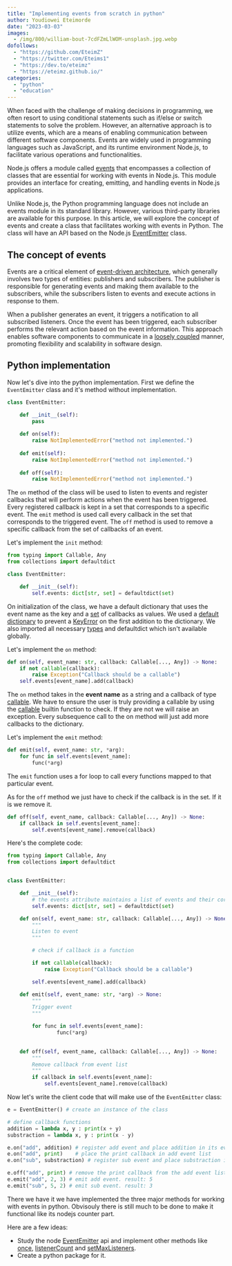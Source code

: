 ```yaml
---
title: "Implementing events from scratch in python"
author: Youdiowei Eteimorde
date: "2023-03-03"
images:
  - /img/800/william-bout-7cdFZmLlWOM-unsplash.jpg.webp
dofollows:
  - "https://github.com/EteimZ"
  - "https://twitter.com/Eteims1"
  - "https://dev.to/eteimz"
  - "https://eteimz.github.io/"
categories:
  - "python"
  - "education"
---
```


When faced with the challenge of making decisions in programming, we often resort to using conditional statements such as if/else or switch statements to solve the problem. 
However, an alternative approach is to utilize events, which are a means of enabling communication between different software components.
Events are widely used in programming languages such as JavaScript, and its runtime environment Node.js, to facilitate various operations and functionalities. 

Node.js offers a module called [events](https://nodejs.org/api/events.html) that encompasses a collection of classes that are essential for working with events in Node.js. This module provides an interface for creating, emitting, and handling events in Node.js applications.

Unlike Node.js, the Python programming language does not include an events module in its standard library. However, various third-party libraries are available for this purpose. In this article, we will explore the concept of events and create a class that facilitates working with events in Python. The class will have an API based on the Node.js [EventEmitter](https://nodejs.org/api/events.html#class-eventemitter) class.

## The concept of events

Events are a critical element of [event-driven architecture](https://en.wikipedia.org/wiki/Event-driven_architecture), which generally involves two types of entities: publishers and subscribers. 
The publisher is responsible for generating events and making them available to the subscribers, while the subscribers listen to events and execute actions in response to them.

When a publisher generates an event, it triggers a notification to all subscribed listeners.
Once the event has been triggered, each subscriber performs the relevant action based on the event information. 
This approach enables software components to communicate in a [loosely coupled](https://en.wikipedia.org/wiki/Loose_coupling) manner, promoting flexibility and scalability in software design.


## Python implementation

Now let's dive into the python implementation. First we define the `EventEmitter` class and it's method without implementation.

```python
class EventEmitter:

    def __init__(self):
        pass
    
    def on(self):
        raise NotImplementedError("method not implemented.")
    
    def emit(self):
        raise NotImplementedError("method not implemented.")
    
    def off(self):
        raise NotImplementedError("method not implemented.")
```

The `on` method of the class will be used to listen to events and register callbacks that will perform actions when the event has been triggered. 
Every registered callback is kept in a set that corresponds to a specific event. The `emit` method is used call every callback
in the set that corresponds to the triggered event. The `off` method is used to remove a specific callback from the set of callbacks of an event.

Let's implement the `init` method:

```python
from typing import Callable, Any
from collections import defaultdict

class EventEmitter:

    def __init__(self):
        self.events: dict[str, set] = defaultdict(set)
```

On initialization of the class, we have a default dictionary that uses the event name as the key and a [set](https://docs.python.org/3/library/functions.html#func-set) of callbacks as values.
We used a [default dictionary](https://docs.python.org/3/library/collections.html#collections.defaultdict) to prevent a [KeyError](https://docs.python.org/3/library/exceptions.html#KeyError) on the first addition to the dictionary.
We also imported all necessary [types](https://docs.python.org/3/library/typing.html) and defaultdict which isn't available globally.

Let's implement the `on` method:

```python
def on(self, event_name: str, callback: Callable[..., Any]) -> None:
    if not callable(callback):
        raise Exception("Callback should be a callable")
    self.events[event_name].add(callback)
```

The `on` method takes in the **event name** as a string and a callback of type [callable](https://docs.python.org/3/library/typing.html#typing.Callable). 
We have to ensure the user is truly providing a callable by using the [callable](https://docs.python.org/3/library/functions.html#callable) builtin function to check. 
If they are not we will raise an exception. Every subsequence call to the on method will just add more callbacks to the dictionary.

Let's implement the `emit` method:

```python
def emit(self, event_name: str, *arg):
    for func in self.events[event_name]:
        func(*arg)
```

The `emit` function uses a for loop to call every functions mapped to that particular event.

As for the `off` method we just have to check if the callback is in the set. If it is we remove it.

```python
def off(self, event_name, callback: Callable[..., Any]) -> None:
    if callback in self.events[event_name]:
        self.events[event_name].remove(callback)
```

Here's the complete code:

```python
from typing import Callable, Any
from collections import defaultdict


class EventEmitter:

    def __init__(self):
        # the events attribute maintains a list of events and their corresponding callbacks
        self.events: dict[str, set] = defaultdict(set)

    def on(self, event_name: str, callback: Callable[..., Any]) -> None:
        """
        Listen to event
        """

        # check if callback is a function

        if not callable(callback):
            raise Exception("Callback should be a callable")

        self.events[event_name].add(callback)

    def emit(self, event_name: str, *arg) -> None:
        """
        Trigger event
        """

        for func in self.events[event_name]:
                func(*arg)

    
    def off(self, event_name, callback: Callable[..., Any]) -> None:
        """
        Remove callback from event list
        """
        if callback in self.events[event_name]:
            self.events[event_name].remove(callback)

```

Now let's write the client code that will make use of the `EventEmitter` class:

```python
e = EventEmitter() # create an instance of the class

# define callback functions
addition = lambda x, y : print(x + y)
substraction = lambda x, y : print(x - y)

e.on("add", addition) # register add event and place addition in its event list
e.on("add", print)    # place the print callback in add event list
e.on("sub", substraction) # register sub event and place substraction in its event list

e.off("add", print) # remove the print callback from the add event list
e.emit("add", 2, 3) # emit add event. result: 5
e.emit("sub", 5, 2) # emit sub event. result: 3
```

There we have it we have implemented the three major methods for working with events in python.
Obvisouly there is still much to be done to make it functional like its nodejs counter part.

Here are a few ideas:
- Study the node [EventEmitter](https://nodejs.org/api/events.html#class-eventemitter) api and implement other methods like [once](https://nodejs.org/api/events.html#emitteronceeventname-listener), [listenerCount](https://nodejs.org/api/events.html#emitterlistenercounteventname) and [setMaxListeners](https://nodejs.org/api/events.html#emittersetmaxlistenersn).
- Create a python package for it.

